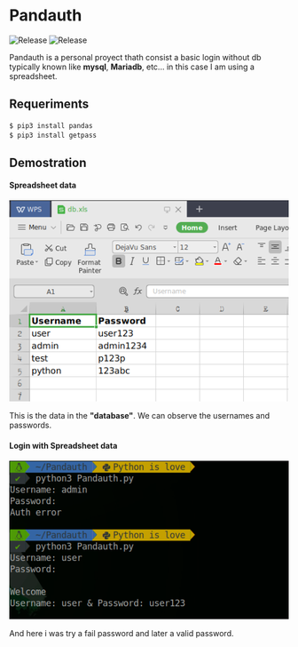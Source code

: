 # Pandauth 
![Release](https://img.shields.io/badge/Release-v1.0-red.svg) ![Release](https://img.shields.io/badge/Licence-MIT-brightgreen.svg)

Pandauth is a personal proyect thath consist a basic login without db typically known like **mysql**, **Mariadb**, etc...
in this case I am using a spreadsheet.

## Requeriments

```bash
$ pip3 install pandas
$ pip3 install getpass
```
## Demostration

#### Spreadsheet data

![xls data](https://raw.githubusercontent.com/n0obit4/Pandauth/master/Pictures/xls.png)

This is the data in the **"database"**. We can observe the usernames and passwords.

#### Login with Spreadsheet data

![login demostration](https://raw.githubusercontent.com/n0obit4/Pandauth/master/Pictures/login.png)

And here i was try a fail password and later a valid password. 
